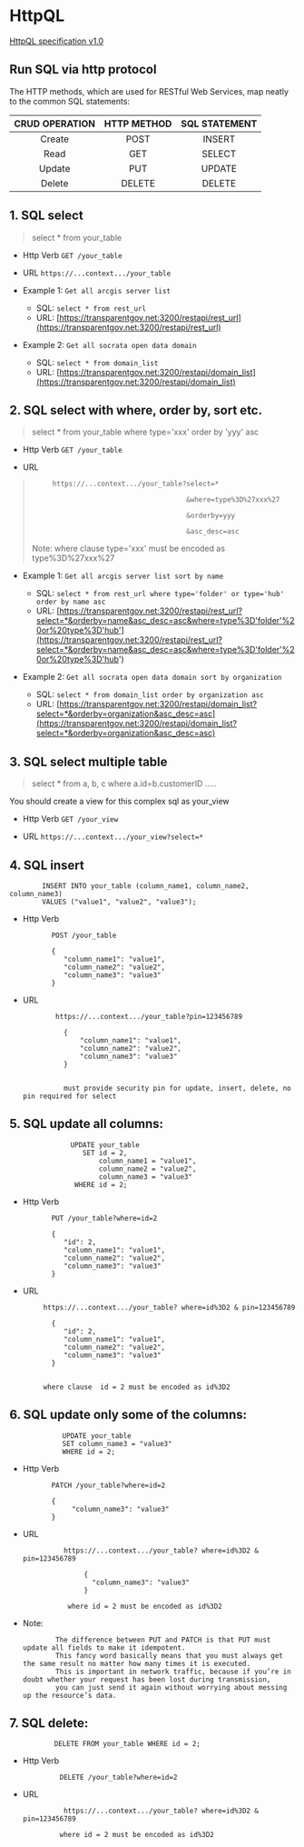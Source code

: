 # HttpQL



[ HttpQL specification v1.0 ](https://transparentgov.net/httpql/index.html)

## Run SQL via http protocol

The HTTP methods, which are used for RESTful Web Services, map neatly to the common SQL statements:
 
 
   | CRUD OPERATION	 |    HTTP METHOD	  | SQL STATEMENT    |
   |:----------------:|:----------------:|:----------------:|
   |  Create	       |    POST	        |   INSERT         |
   |  Read	          |    GET	        |   SELECT         |
   |  Update	       |    PUT      	  |   UPDATE         |
   |  Delete	       |    DELETE	     |   DELETE         |
     
     
     




## 1. SQL select
> select * from your_table
                    
    
- Http Verb  `GET /your_table`


- URL `https://...context.../your_table`



- Example 1:  `Get all arcgis server list`
    - SQL:  `select * from rest_url` 
    - URL: [https://transparentgov.net:3200/restapi/rest_url](https://transparentgov.net:3200/restapi/rest_url)








- Example 2:  `Get all socrata open data domain`
    - SQL:  `select * from domain_list`
    - URL:  [https://transparentgov.net:3200/restapi/domain_list](https://transparentgov.net:3200/restapi/domain_list)
                                   
                    
                    



                    
## 2. SQL select with where, order by, sort etc.

> select * from your_table where type='xxx' order by 'yyy' asc
          
- Http Verb `GET /your_table`   
          
- URL 
                     
>          https://...context.../your_table?select=*
>
>                                           &where=type%3D%27xxx%27
>
>                                           &orderby=yyy
>
>                                           &asc_desc=asc
>
>
>  Note:  where clause type='xxx' must be encoded as type%3D%27xxx%27

- Example 1:  `Get all arcgis server list sort by name`
    - SQL:  `select * from rest_url where type='folder' or type='hub' order by name asc`
    - URL:  [https://transparentgov.net:3200/restapi/rest_url?select=*&orderby=name&asc_desc=asc&where=type%3D'folder'%20or%20type%3D'hub'](https://transparentgov.net:3200/restapi/rest_url?select=*&orderby=name&asc_desc=asc&where=type%3D'folder'%20or%20type%3D'hub')



- Example 2: `Get all socrata open data domain sort by organization`
    - SQL:  `select * from domain_list order by organization asc`
    - URL:  [https://transparentgov.net:3200/restapi/domain_list?select=*&orderby=organization&asc_desc=asc](https://transparentgov.net:3200/restapi/domain_list?select=*&orderby=organization&asc_desc=asc)
                     






## 3. SQL select multiple table 

> select * from a, b, c where a.id=b.customerID .....
                    
You should create a view for this complex sql as your_view
    
- Http Verb  `GET /your_view` 
  
- URL `https://...context.../your_view?select=*`
        
        
        


## 4. SQL insert

            INSERT INTO your_table (column_name1, column_name2, column_name3) 
            VALUES ("value1", "value2", "value3");       
           
- Http Verb 

             POST /your_table

             {
                "column_name1": "value1",
                "column_name2": "value2",
                "column_name3": "value3"
             }
        
    
- URL  
              
              
              
              https://...context.../your_table?pin=123456789    
               
                {
                    "column_name1": "value1",
                    "column_name2": "value2",
                    "column_name3": "value3"
                }


                must provide security pin for update, insert, delete, no pin required for select 
                
                
                
        
## 5. SQL update all columns: 

                   UPDATE your_table
                      SET id = 2, 
                          column_name1 = "value1", 
                          column_name2 = "value2", 
                          column_name3 = "value3"
                    WHERE id = 2;        
                    
                    
- Http Verb 
             
            
             PUT /your_table?where=id=2

             {
                "id": 2, 
                "column_name1": "value1",
                "column_name2": "value2",
                "column_name3": "value3"
             }
                    
                    
- URL    
    
           https://...context.../your_table? where=id%3D2 & pin=123456789 

             {
                "id": 2, 
                "column_name1": "value1",
                "column_name2": "value2",
                "column_name3": "value3"
             }


           where clause  id = 2 must be encoded as id%3D2
        




## 6. SQL update only some of the columns:

                 UPDATE your_table
                 SET column_name3 = "value3"
                 WHERE id = 2;

- Http Verb 
            
             PATCH /your_table?where=id=2

             {
                  "column_name3": "value3"
             }
             

- URL   
      
              
              
                https://...context.../your_table? where=id%3D2 & pin=123456789 

                     {
                       "column_name3": "value3"
                     }

                 where id = 2 must be encoded as id%3D2
             
             
- Note: 
     
              The difference between PUT and PATCH is that PUT must update all fields to make it idempotent. 
              This fancy word basically means that you must always get the same result no matter how many times it is executed. 
              This is important in network traffic, because if you’re in doubt whether your request has been lost during transmission, 
              you can just send it again without worrying about messing up the resource’s data.           
              
              
              

## 7. SQL delete:


               DELETE FROM your_table WHERE id = 2;
               

- Http Verb 
             
               DELETE /your_table?where=id=2
               
               
- URL      
      
                
                https://...context.../your_table? where=id%3D2 & pin=123456789 

               where id = 2 must be encoded as id%3D2
              

              
  
      